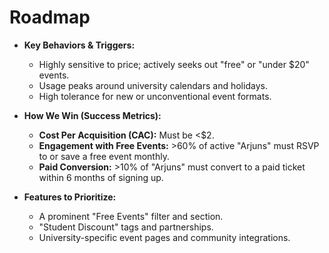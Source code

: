 # Roadmap

* **Key Behaviors & Triggers:**
  * Highly sensitive to price; actively seeks out "free" or "under $20" events.
  * Usage peaks around university calendars and holidays.
  * High tolerance for new or unconventional event formats.

* **How We Win (Success Metrics):**
  * **Cost Per Acquisition (CAC):** Must be <$2.
  * **Engagement with Free Events:** >60% of active "Arjuns" must RSVP to or save a free event monthly.
  * **Paid Conversion:** >10% of "Arjuns" must convert to a paid ticket within 6 months of signing up.

* **Features to Prioritize:**
  * A prominent "Free Events" filter and section.
  * "Student Discount" tags and partnerships.
  * University-specific event pages and community integrations.
